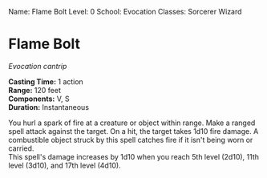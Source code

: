 Name: Flame Bolt
Level: 0
School: Evocation
Classes: Sorcerer
         Wizard

# Flame Bolt 
_Evocation cantrip_ 

**Casting Time:** 1 action    
**Range:** 120 feet    
**Components:** V, S    
**Duration:** Instantaneous 

You hurl a spark of fire at a creature or object within range. Make a ranged spell attack against the target. On a hit, the target takes 1d10 fire damage. A combustible object struck by this spell catches fire if it isn't being worn or carried.    
This spell's damage increases by 1d10 when you reach 5th level (2d10), 11th level (3d10), and 17th level (4d10).